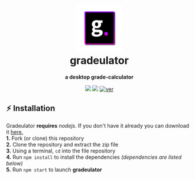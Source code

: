 <h1 align="center">
  <img src="media/gradeulator%20icon/gradeulator.png" width="25%">
  <br> gradeulator
</h1>

<p align="center"> <b> a desktop grade-calculator </b> </p>

<p align="center">
  <a href="https://electronjs.org/"><img src="https://img.shields.io/badge/electron-2.0.8-blue.svg"></a>
  <a href="https://github.com/Furqan17/crypto-desk/blob/master/package.json"><img src="https://img.shields.io/badge/version-1.0.1-red.svg"></a>
  <a href="https://technet.microsoft.com/en-us/library/bb496995.aspx"><img src="https://img.shields.io/badge/platform(s)-win64%20%7C%20osx-brightgreen.svg" alt="ver"></a>
</p>

## :zap: Installation
Gradeulator **requires** _nodejs_. If you don't have it already you can download it [here.](https://nodejs.org/en/)  
**1.** Fork (or clone) this repository  
**2.** Clone the repository and extract the zip file  
**3.** Using a terminal, `cd` into the file repository  
**4.** Run `npm install` to install the dependencies *(dependencies are listed below)*  
**5.** Run `npm start` to launch **gradeulator**

